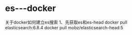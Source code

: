 # es---docker
关于docker如何建立es搜索
1、先获取es和es-head
docker pull elasticsearch:6.8.4
docker pull mobz/elasticsearch-head:5
